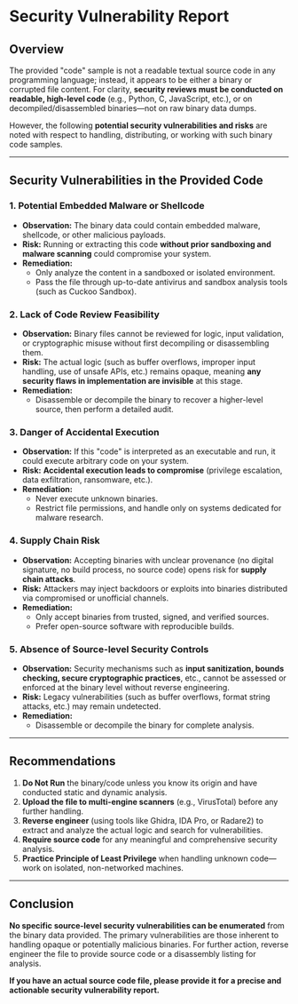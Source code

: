 # Security Vulnerability Report

## Overview

The provided "code" sample is not a readable textual source code in any programming language; instead, it appears to be either a binary or corrupted file content. For clarity, **security reviews must be conducted on readable, high-level code** (e.g., Python, C, JavaScript, etc.), or on decompiled/disassembled binaries—not on raw binary data dumps.

However, the following **potential security vulnerabilities and risks** are noted with respect to handling, distributing, or working with such binary code samples.

---

## Security Vulnerabilities in the Provided Code

### 1. **Potential Embedded Malware or Shellcode**
  - **Observation:** The binary data could contain embedded malware, shellcode, or other malicious payloads.
  - **Risk:** Running or extracting this code **without prior sandboxing and malware scanning** could compromise your system.
  - **Remediation:**  
    - Only analyze the content in a sandboxed or isolated environment.
    - Pass the file through up-to-date antivirus and sandbox analysis tools (such as Cuckoo Sandbox).

### 2. **Lack of Code Review Feasibility**
  - **Observation:** Binary files cannot be reviewed for logic, input validation, or cryptographic misuse without first decompiling or disassembling them.
  - **Risk:** The actual logic (such as buffer overflows, improper input handling, use of unsafe APIs, etc.) remains opaque, meaning **any security flaws in implementation are invisible** at this stage.
  - **Remediation:**  
    - Disassemble or decompile the binary to recover a higher-level source, then perform a detailed audit.

### 3. **Danger of Accidental Execution**
  - **Observation:** If this "code" is interpreted as an executable and run, it could execute arbitrary code on your system.
  - **Risk:** **Accidental execution leads to compromise** (privilege escalation, data exfiltration, ransomware, etc.).
  - **Remediation:**
    - Never execute unknown binaries.
    - Restrict file permissions, and handle only on systems dedicated for malware research.

### 4. **Supply Chain Risk**
  - **Observation:** Accepting binaries with unclear provenance (no digital signature, no build process, no source code) opens risk for **supply chain attacks**.
  - **Risk:** Attackers may inject backdoors or exploits into binaries distributed via compromised or unofficial channels.
  - **Remediation:**  
    - Only accept binaries from trusted, signed, and verified sources.
    - Prefer open-source software with reproducible builds.

### 5. **Absence of Source-level Security Controls**
  - **Observation:** Security mechanisms such as **input sanitization, bounds checking, secure cryptographic practices**, etc., cannot be assessed or enforced at the binary level without reverse engineering.
  - **Risk:** Legacy vulnerabilities (such as buffer overflows, format string attacks, etc.) may remain undetected.
  - **Remediation:**
    - Disassemble or decompile the binary for complete analysis.

---

## Recommendations

1. **Do Not Run** the binary/code unless you know its origin and have conducted static and dynamic analysis.
2. **Upload the file to multi-engine scanners** (e.g., VirusTotal) before any further handling.
3. **Reverse engineer** (using tools like Ghidra, IDA Pro, or Radare2) to extract and analyze the actual logic and search for vulnerabilities.
4. **Require source code** for any meaningful and comprehensive security analysis.
5. **Practice Principle of Least Privilege** when handling unknown code—work on isolated, non-networked machines.

---

## Conclusion

**No specific source-level security vulnerabilities can be enumerated** from the binary data provided. The primary vulnerabilities are those inherent to handling opaque or potentially malicious binaries. For further action, reverse engineer the file to provide source code or a disassembly listing for analysis.

**If you have an actual source code file, please provide it for a precise and actionable security vulnerability report.**